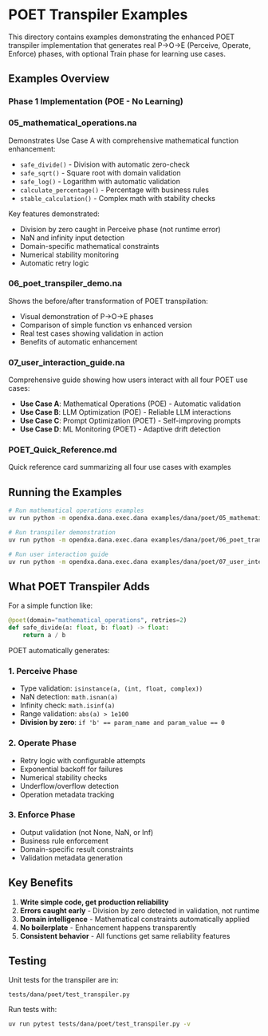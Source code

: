 # POET Transpiler Examples

This directory contains examples demonstrating the enhanced POET transpiler implementation that generates real P→O→E (Perceive, Operate, Enforce) phases, with optional Train phase for learning use cases.

## Examples Overview

### Phase 1 Implementation (POE - No Learning)

### 05_mathematical_operations.na
Demonstrates Use Case A with comprehensive mathematical function enhancement:
- `safe_divide()` - Division with automatic zero-check
- `safe_sqrt()` - Square root with domain validation
- `safe_log()` - Logarithm with automatic validation
- `calculate_percentage()` - Percentage with business rules
- `stable_calculation()` - Complex math with stability checks

Key features demonstrated:
- Division by zero caught in Perceive phase (not runtime error)
- NaN and infinity input detection
- Domain-specific mathematical constraints
- Numerical stability monitoring
- Automatic retry logic

### 06_poet_transpiler_demo.na
Shows the before/after transformation of POET transpilation:
- Visual demonstration of P→O→E phases
- Comparison of simple function vs enhanced version
- Real test cases showing validation in action
- Benefits of automatic enhancement

### 07_user_interaction_guide.na
Comprehensive guide showing how users interact with all four POET use cases:
- **Use Case A**: Mathematical Operations (POE) - Automatic validation
- **Use Case B**: LLM Optimization (POE) - Reliable LLM interactions
- **Use Case C**: Prompt Optimization (POET) - Self-improving prompts
- **Use Case D**: ML Monitoring (POET) - Adaptive drift detection

### POET_Quick_Reference.md
Quick reference card summarizing all four use cases with examples

## Running the Examples

```bash
# Run mathematical operations examples
uv run python -m opendxa.dana.exec.dana examples/dana/poet/05_mathematical_operations.na

# Run transpiler demonstration
uv run python -m opendxa.dana.exec.dana examples/dana/poet/06_poet_transpiler_demo.na

# Run user interaction guide
uv run python -m opendxa.dana.exec.dana examples/dana/poet/07_user_interaction_guide.na
```

## What POET Transpiler Adds

For a simple function like:
```python
@poet(domain="mathematical_operations", retries=2)
def safe_divide(a: float, b: float) -> float:
    return a / b
```

POET automatically generates:

### 1. Perceive Phase
- Type validation: `isinstance(a, (int, float, complex))`
- NaN detection: `math.isnan(a)`
- Infinity check: `math.isinf(a)` 
- Range validation: `abs(a) > 1e100`
- **Division by zero**: `if 'b' == param_name and param_value == 0`

### 2. Operate Phase
- Retry logic with configurable attempts
- Exponential backoff for failures
- Numerical stability checks
- Underflow/overflow detection
- Operation metadata tracking

### 3. Enforce Phase
- Output validation (not None, NaN, or Inf)
- Business rule enforcement
- Domain-specific result constraints
- Validation metadata generation

## Key Benefits

1. **Write simple code, get production reliability**
2. **Errors caught early** - Division by zero detected in validation, not runtime
3. **Domain intelligence** - Mathematical constraints automatically applied
4. **No boilerplate** - Enhancement happens transparently
5. **Consistent behavior** - All functions get same reliability features

## Testing

Unit tests for the transpiler are in:
```
tests/dana/poet/test_transpiler.py
```

Run tests with:
```bash
uv run pytest tests/dana/poet/test_transpiler.py -v
```